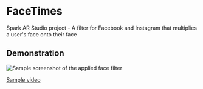 # FaceTimes
Spark AR Studio project - A filter for Facebook and Instagram that multiplies a user's face onto their face

## Demonstration
![Sample screenshot of the applied face filter](https://github.com/easytargetmixel/face-times/blob/master/DemoMedia/FaceTimesPreview-01.png)

[Sample video](https://github.com/easytargetmixel/face-times/blob/master/DemoMedia/FaceTimesPreview-01.mov)
